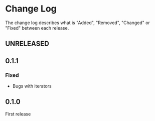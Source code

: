 # Change Log

The change log describes what is "Added", "Removed", "Changed" or "Fixed" between each release. 

## UNRELEASED
## 0.1.1

### Fixed

* Bugs with iterators

## 0.1.0

First release
